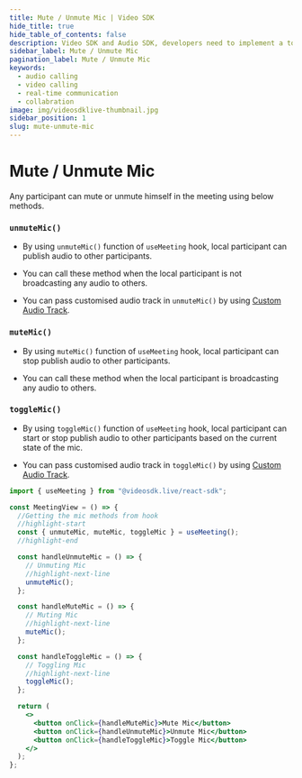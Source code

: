 ```yaml
---
title: Mute / Unmute Mic | Video SDK
hide_title: true
hide_table_of_contents: false
description: Video SDK and Audio SDK, developers need to implement a token server. This requires efforts on both the front-end and backend.
sidebar_label: Mute / Unmute Mic
pagination_label: Mute / Unmute Mic
keywords:
  - audio calling
  - video calling
  - real-time communication
  - collabration
image: img/videosdklive-thumbnail.jpg
sidebar_position: 1
slug: mute-unmute-mic
---
```


# Mute / Unmute Mic

Any participant can mute or unmute himself in the meeting using below methods.

### `unmuteMic()`

- By using `unmuteMic()` function of `useMeeting` hook, local participant can publish audio to other participants.

- You can call these method when the local participant is not broadcasting any audio to others.

- You can pass customised audio track in `unmuteMic()` by using [Custom Audio Track](/react/guide/video-and-audio-calling-api-sdk/features/custom-track/custom-audio-track#custom-track-with-unmutemic).

### `muteMic()`

- By using `muteMic()` function of `useMeeting` hook, local participant can stop publish audio to other participants.

- You can call these method when the local participant is broadcasting any audio to others.

### `toggleMic()`

- By using `toggleMic()` function of `useMeeting` hook, local participant can start or stop publish audio to other participants based on the current state of the mic.

- You can pass customised audio track in `toggleMic()` by using [Custom Audio Track](/react/guide/video-and-audio-calling-api-sdk/features/custom-track/custom-audio-track#custom-track-with-unmutemic).

```jsx
import { useMeeting } from "@videosdk.live/react-sdk";

const MeetingView = () => {
  //Getting the mic methods from hook
  //highlight-start
  const { unmuteMic, muteMic, toggleMic } = useMeeting();
  //highlight-end

  const handleUnmuteMic = () => {
    // Unmuting Mic
    //highlight-next-line
    unmuteMic();
  };

  const handleMuteMic = () => {
    // Muting Mic
    //highlight-next-line
    muteMic();
  };

  const handleToggleMic = () => {
    // Toggling Mic
    //highlight-next-line
    toggleMic();
  };

  return (
    <>
      <button onClick={handleMuteMic}>Mute Mic</button>
      <button onClick={handleUnmuteMic}>Unmute Mic</button>
      <button onClick={handleToggleMic}>Toggle Mic</button>
    </>
  );
};
```

